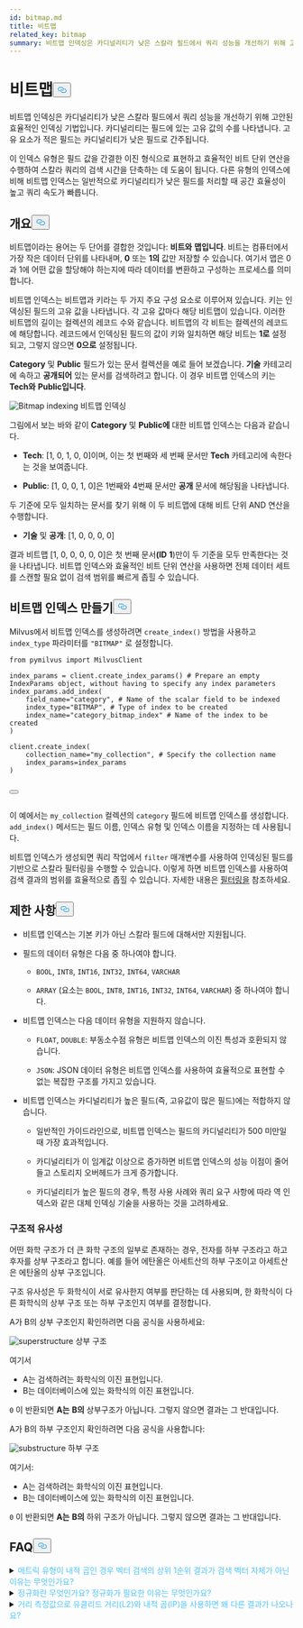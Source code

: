 ```yaml
---
id: bitmap.md
title: 비트맵
related_key: bitmap
summary: 비트맵 인덱싱은 카디널리티가 낮은 스칼라 필드에서 쿼리 성능을 개선하기 위해 고안된 효율적인 인덱싱 기법입니다.
---
```

<h1 id="BITMAP​" class="common-anchor-header">비트맵<button data-href="#BITMAP​" class="anchor-icon" translate="no">
      <svg translate="no"
        aria-hidden="true"
        focusable="false"
        height="20"
        version="1.1"
        viewBox="0 0 16 16"
        width="16"
      >
        <path
          fill="#0092E4"
          fill-rule="evenodd"
          d="M4 9h1v1H4c-1.5 0-3-1.69-3-3.5S2.55 3 4 3h4c1.45 0 3 1.69 3 3.5 0 1.41-.91 2.72-2 3.25V8.59c.58-.45 1-1.27 1-2.09C10 5.22 8.98 4 8 4H4c-.98 0-2 1.22-2 2.5S3 9 4 9zm9-3h-1v1h1c1 0 2 1.22 2 2.5S13.98 12 13 12H9c-.98 0-2-1.22-2-2.5 0-.83.42-1.64 1-2.09V6.25c-1.09.53-2 1.84-2 3.25C6 11.31 7.55 13 9 13h4c1.45 0 3-1.69 3-3.5S14.5 6 13 6z"
        ></path>
      </svg>
    </button></h1><p>비트맵 인덱싱은 카디널리티가 낮은 스칼라 필드에서 쿼리 성능을 개선하기 위해 고안된 효율적인 인덱싱 기법입니다. 카디널리티는 필드에 있는 고유 값의 수를 나타냅니다. 고유 요소가 적은 필드는 카디널리티가 낮은 필드로 간주됩니다.</p>
<p>이 인덱스 유형은 필드 값을 간결한 이진 형식으로 표현하고 효율적인 비트 단위 연산을 수행하여 스칼라 쿼리의 검색 시간을 단축하는 데 도움이 됩니다. 다른 유형의 인덱스에 비해 비트맵 인덱스는 일반적으로 카디널리티가 낮은 필드를 처리할 때 공간 효율성이 높고 쿼리 속도가 빠릅니다.</p>
<h2 id="Overview" class="common-anchor-header">개요<button data-href="#Overview" class="anchor-icon" translate="no">
      <svg translate="no"
        aria-hidden="true"
        focusable="false"
        height="20"
        version="1.1"
        viewBox="0 0 16 16"
        width="16"
      >
        <path
          fill="#0092E4"
          fill-rule="evenodd"
          d="M4 9h1v1H4c-1.5 0-3-1.69-3-3.5S2.55 3 4 3h4c1.45 0 3 1.69 3 3.5 0 1.41-.91 2.72-2 3.25V8.59c.58-.45 1-1.27 1-2.09C10 5.22 8.98 4 8 4H4c-.98 0-2 1.22-2 2.5S3 9 4 9zm9-3h-1v1h1c1 0 2 1.22 2 2.5S13.98 12 13 12H9c-.98 0-2-1.22-2-2.5 0-.83.42-1.64 1-2.09V6.25c-1.09.53-2 1.84-2 3.25C6 11.31 7.55 13 9 13h4c1.45 0 3-1.69 3-3.5S14.5 6 13 6z"
        ></path>
      </svg>
    </button></h2><p>비트맵이라는 용어는 두 단어를 결합한 것입니다: <strong>비트와</strong> <strong>맵입니다</strong>. 비트는 컴퓨터에서 가장 작은 데이터 단위를 나타내며, <strong>0</strong> 또는 <strong>1의</strong> 값만 저장할 수 있습니다. 여기서 맵은 0과 1에 어떤 값을 할당해야 하는지에 따라 데이터를 변환하고 구성하는 프로세스를 의미합니다.</p>
<p>비트맵 인덱스는 비트맵과 키라는 두 가지 주요 구성 요소로 이루어져 있습니다. 키는 인덱싱된 필드의 고유 값을 나타냅니다. 각 고유 값마다 해당 비트맵이 있습니다. 이러한 비트맵의 길이는 컬렉션의 레코드 수와 같습니다. 비트맵의 각 비트는 컬렉션의 레코드에 해당합니다. 레코드에서 인덱싱된 필드의 값이 키와 일치하면 해당 비트는 <strong>1로</strong> 설정되고, 그렇지 않으면 <strong>0으로</strong> 설정됩니다.</p>
<p><strong>Category</strong> 및 <strong>Public</strong> 필드가 있는 문서 컬렉션을 예로 들어 보겠습니다. <strong>기술</strong> 카테고리에 속하고 <strong>공개되어</strong> 있는 문서를 검색하려고 합니다. 이 경우 비트맵 인덱스의 키는 <strong>Tech와</strong> <strong>Public입니다</strong>.</p>
<p>
  
   <span class="img-wrapper"> <img translate="no" src="/docs/v2.4.x/assets/bitmap.png" alt="Bitmap indexing" class="doc-image" id="bitmap-indexing" />
   </span> <span class="img-wrapper"> <span>비트맵 인덱싱</span> </span></p>
<p>그림에서 보는 바와 같이 <strong>Category</strong> 및 <strong>Public에</strong> 대한 비트맵 인덱스는 다음과 같습니다.</p>
<ul>
<li><p><strong>Tech</strong>: [1, 0, 1, 0, 0]이며, 이는 첫 번째와 세 번째 문서만 <strong>Tech</strong> 카테고리에 속한다는 것을 보여줍니다.</p></li>
<li><p><strong>Public</strong>: [1, 0, 0, 1, 0]은 1번째와 4번째 문서만 <strong>공개</strong> 문서에 해당됨을 나타냅니다.</p></li>
</ul>
<p>두 기준에 모두 일치하는 문서를 찾기 위해 이 두 비트맵에 대해 비트 단위 AND 연산을 수행합니다.</p>
<ul>
<li><strong>기술</strong> 및 <strong>공개</strong>: [1, 0, 0, 0, 0]</li>
</ul>
<p>결과 비트맵 [1, 0, 0, 0, 0, 0]은 첫 번째 문서<strong>(ID</strong> <strong>1</strong>)만이 두 기준을 모두 만족한다는 것을 나타냅니다. 비트맵 인덱스와 효율적인 비트 단위 연산을 사용하면 전체 데이터 세트를 스캔할 필요 없이 검색 범위를 빠르게 좁힐 수 있습니다.</p>
<h2 id="Create-a-bitmap-index" class="common-anchor-header">비트맵 인덱스 만들기<button data-href="#Create-a-bitmap-index" class="anchor-icon" translate="no">
      <svg translate="no"
        aria-hidden="true"
        focusable="false"
        height="20"
        version="1.1"
        viewBox="0 0 16 16"
        width="16"
      >
        <path
          fill="#0092E4"
          fill-rule="evenodd"
          d="M4 9h1v1H4c-1.5 0-3-1.69-3-3.5S2.55 3 4 3h4c1.45 0 3 1.69 3 3.5 0 1.41-.91 2.72-2 3.25V8.59c.58-.45 1-1.27 1-2.09C10 5.22 8.98 4 8 4H4c-.98 0-2 1.22-2 2.5S3 9 4 9zm9-3h-1v1h1c1 0 2 1.22 2 2.5S13.98 12 13 12H9c-.98 0-2-1.22-2-2.5 0-.83.42-1.64 1-2.09V6.25c-1.09.53-2 1.84-2 3.25C6 11.31 7.55 13 9 13h4c1.45 0 3-1.69 3-3.5S14.5 6 13 6z"
        ></path>
      </svg>
    </button></h2><p>Milvus에서 비트맵 인덱스를 생성하려면 <code translate="no">create_index()</code> 방법을 사용하고 <code translate="no">index_type</code> 파라미터를 <code translate="no">&quot;BITMAP&quot;</code> 로 설정합니다.</p>
<pre><code translate="no" class="language-python"><span class="hljs-keyword">from</span> pymilvus <span class="hljs-keyword">import</span> MilvusClient​
​
index_params = client.create_index_params() <span class="hljs-comment"># Prepare an empty IndexParams object, without having to specify any index parameters​</span>
index_params.add_index(​
    field_name=<span class="hljs-string">&quot;category&quot;</span>, <span class="hljs-comment"># Name of the scalar field to be indexed​</span>
    index_type=<span class="hljs-string">&quot;BITMAP&quot;</span>, <span class="hljs-comment"># Type of index to be created​</span>
    index_name=<span class="hljs-string">&quot;category_bitmap_index&quot;</span> <span class="hljs-comment"># Name of the index to be created​</span>
)​
​
client.create_index(​
    collection_name=<span class="hljs-string">&quot;my_collection&quot;</span>, <span class="hljs-comment"># Specify the collection name​</span>
    index_params=index_params​
)​

<button class="copy-code-btn"></button></code></pre>
<p>이 예에서는 <code translate="no">my_collection</code> 컬렉션의 <code translate="no">category</code> 필드에 비트맵 인덱스를 생성합니다. <code translate="no">add_index()</code> 메서드는 필드 이름, 인덱스 유형 및 인덱스 이름을 지정하는 데 사용됩니다.</p>
<p>비트맵 인덱스가 생성되면 쿼리 작업에서 <code translate="no">filter</code> 매개변수를 사용하여 인덱싱된 필드를 기반으로 스칼라 필터링을 수행할 수 있습니다. 이렇게 하면 비트맵 인덱스를 사용하여 검색 결과의 범위를 효율적으로 좁힐 수 있습니다. 자세한 내용은 <ins>필터링을</ins> 참조하세요.</p>
<h2 id="Limits" class="common-anchor-header">제한 사항<button data-href="#Limits" class="anchor-icon" translate="no">
      <svg translate="no"
        aria-hidden="true"
        focusable="false"
        height="20"
        version="1.1"
        viewBox="0 0 16 16"
        width="16"
      >
        <path
          fill="#0092E4"
          fill-rule="evenodd"
          d="M4 9h1v1H4c-1.5 0-3-1.69-3-3.5S2.55 3 4 3h4c1.45 0 3 1.69 3 3.5 0 1.41-.91 2.72-2 3.25V8.59c.58-.45 1-1.27 1-2.09C10 5.22 8.98 4 8 4H4c-.98 0-2 1.22-2 2.5S3 9 4 9zm9-3h-1v1h1c1 0 2 1.22 2 2.5S13.98 12 13 12H9c-.98 0-2-1.22-2-2.5 0-.83.42-1.64 1-2.09V6.25c-1.09.53-2 1.84-2 3.25C6 11.31 7.55 13 9 13h4c1.45 0 3-1.69 3-3.5S14.5 6 13 6z"
        ></path>
      </svg>
    </button></h2><ul>
<li><p>비트맵 인덱스는 기본 키가 아닌 스칼라 필드에 대해서만 지원됩니다.</p></li>
<li><p>필드의 데이터 유형은 다음 중 하나여야 합니다.</p>
<ul>
<li><p><code translate="no">BOOL</code>, <code translate="no">INT8</code>, <code translate="no">INT16</code>, <code translate="no">INT32</code>, <code translate="no">INT64</code>, <code translate="no">VARCHAR</code></p></li>
<li><p><code translate="no">ARRAY</code> (요소는 <code translate="no">BOOL</code>, <code translate="no">INT8</code>, <code translate="no">INT16</code>, <code translate="no">INT32</code>, <code translate="no">INT64</code>, <code translate="no">VARCHAR</code>) 중 하나여야 합니다.</p></li>
</ul></li>
<li><p>비트맵 인덱스는 다음 데이터 유형을 지원하지 않습니다.</p>
<ul>
<li><p><code translate="no">FLOAT</code>, <code translate="no">DOUBLE</code>: 부동소수점 유형은 비트맵 인덱스의 이진 특성과 호환되지 않습니다.</p></li>
<li><p><code translate="no">JSON</code>: JSON 데이터 유형은 비트맵 인덱스를 사용하여 효율적으로 표현할 수 없는 복잡한 구조를 가지고 있습니다.</p></li>
</ul></li>
<li><p>비트맵 인덱스는 카디널리티가 높은 필드(즉, 고유값이 많은 필드)에는 적합하지 않습니다.</p>
<ul>
<li><p>일반적인 가이드라인으로, 비트맵 인덱스는 필드의 카디널리티가 500 미만일 때 가장 효과적입니다.</p></li>
<li><p>카디널리티가 이 임계값 이상으로 증가하면 비트맵 인덱스의 성능 이점이 줄어들고 스토리지 오버헤드가 크게 증가합니다.</p></li>
<li><p>카디널리티가 높은 필드의 경우, 특정 사용 사례와 쿼리 요구 사항에 따라 역 인덱스와 같은 대체 인덱싱 기술을 사용하는 것을 고려하세요.</p></li>
</ul></li>
</ul>
<h3 id="Structural-Similarity" class="common-anchor-header">구조적 유사성</h3><p>어떤 화학 구조가 더 큰 화학 구조의 일부로 존재하는 경우, 전자를 하부 구조라고 하고 후자를 상부 구조라고 합니다. 예를 들어 에탄올은 아세트산의 하부 구조이고 아세트산은 에탄올의 상부 구조입니다.</p>
<p>구조 유사성은 두 화학식이 서로 유사한지 여부를 판단하는 데 사용되며, 한 화학식이 다른 화학식의 상부 구조 또는 하부 구조인지 여부를 결정합니다.</p>
<p>A가 B의 상부 구조인지 확인하려면 다음 공식을 사용하세요:</p>
<p>
  
   <span class="img-wrapper"> <img translate="no" src="/docs/v2.4.x/assets/superstructure.png" alt="superstructure" class="doc-image" id="superstructure" />
   </span> <span class="img-wrapper"> <span>상부 구조</span> </span></p>
<p>여기서</p>
<ul>
<li>A는 검색하려는 화학식의 이진 표현입니다.</li>
<li>B는 데이터베이스에 있는 화학식의 이진 표현입니다.</li>
</ul>
<p><code translate="no">0</code> 이 반환되면 <strong>A는</strong> <strong>B의</strong> 상부구조가 아닙니다. 그렇지 않으면 결과는 그 반대입니다.</p>
<p>A가 B의 하부 구조인지 확인하려면 다음 공식을 사용합니다:</p>
<p>
  
   <span class="img-wrapper"> <img translate="no" src="/docs/v2.4.x/assets/substructure.png" alt="substructure" class="doc-image" id="substructure" />
   </span> <span class="img-wrapper"> <span>하부 구조</span> </span></p>
<p>여기서:</p>
<ul>
<li>A는 검색하려는 화학식의 이진 표현입니다.</li>
<li>B는 데이터베이스에 있는 화학식의 이진 표현입니다.</li>
</ul>
<p><code translate="no">0</code> 이 반환되면 <strong>A는</strong> <strong>B의</strong> 하위 구조가 아닙니다. 그렇지 않으면 결과는 그 반대입니다.</p>
<h2 id="FAQ" class="common-anchor-header">FAQ<button data-href="#FAQ" class="anchor-icon" translate="no">
      <svg translate="no"
        aria-hidden="true"
        focusable="false"
        height="20"
        version="1.1"
        viewBox="0 0 16 16"
        width="16"
      >
        <path
          fill="#0092E4"
          fill-rule="evenodd"
          d="M4 9h1v1H4c-1.5 0-3-1.69-3-3.5S2.55 3 4 3h4c1.45 0 3 1.69 3 3.5 0 1.41-.91 2.72-2 3.25V8.59c.58-.45 1-1.27 1-2.09C10 5.22 8.98 4 8 4H4c-.98 0-2 1.22-2 2.5S3 9 4 9zm9-3h-1v1h1c1 0 2 1.22 2 2.5S13.98 12 13 12H9c-.98 0-2-1.22-2-2.5 0-.83.42-1.64 1-2.09V6.25c-1.09.53-2 1.84-2 3.25C6 11.31 7.55 13 9 13h4c1.45 0 3-1.69 3-3.5S14.5 6 13 6z"
        ></path>
      </svg>
    </button></h2><p><details>
<summary><font color="#4fc4f9">메트릭 유형이 내적 곱인 경우 벡터 검색의 상위 1순위 결과가 검색 벡터 자체가 아닌 이유는 무엇인가요?</font></summary>거리 메트릭으로 내적 곱을 사용할 때 벡터를 정규화하지 않은 경우 이런 문제가 발생합니다.</details>
<details>
<summary><font color="#4fc4f9">정규화란 무엇인가요? 정규화가 필요한 이유는 무엇인가요?</font></summary></p>
<p>정규화란 임베딩(벡터)을 변환하는 과정을 통해 해당 벡터의 규범이 1이 되도록 변환하는 것을 말합니다. 내적 곱을 사용하여 임베딩 유사성을 계산하는 경우, 임베딩을 정규화해야 합니다. 정규화 후 내적 곱은 코사인 유사도와 같습니다.</p>
<p>
자세한 내용은 <a href="https://en.wikipedia.org/wiki/Unit_vector">위키백과를</a> 참조하세요.</p>
</details>
<details>
<summary><font color="#4fc4f9">거리 측정값으로 유클리드 거리(L2)와 내적 곱(IP)을 사용하면 왜 다른 결과가 나오나요?</font></summary>벡터가 정규화되었는지 확인하세요. 그렇지 않은 경우 먼저 벡터를 정규화해야 합니다. 이론적으로 벡터가 정규화되지 않은 경우 L2로 계산된 유사도는 IP로 계산된 유사도와 다릅니다.</details>
